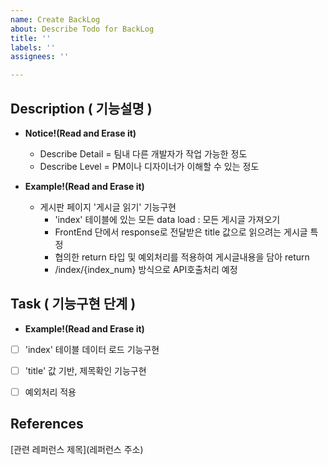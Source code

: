 ```yaml
---
name: Create BackLog
about: Describe Todo for BackLog
title: ''
labels: ''
assignees: ''

---
```


## Description ( 기능설명 )

* **Notice!(Read and Erase it)**
  * Describe Detail = 팀내 다른 개발자가 작업 가능한 정도 
  * Describe Level = PM이나 디자이너가 이해할 수 있는 정도

* **Example!(Read and Erase it)**
  * 게시판 페이지 '게시글 읽기' 기능구현
    * 'index' 테이블에 있는 모든 data load : 모든 게시글 가져오기
    * FrontEnd 단에서 response로 전달받은 title 값으로 읽으려는 게시글 특정
    * 협의한 return 타입 및 예외처리를 적용하여 게시글내용을 담아 return 
    * /index/{index_num} 방식으로 API호출처리 예정 



## Task ( 기능구현 단계 )

* **Example!(Read and Erase it)**
- [ ] 'index' 테이블 데이터 로드 기능구현
- [ ] 'title' 값 기반, 제목확인 기능구현
- [ ] 예외처리 적용



## References

[관련 레퍼런스 제목](레퍼런스 주소)
